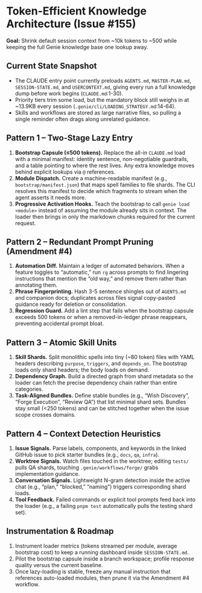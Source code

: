 # Token-Efficient Knowledge Architecture (Issue #155)

**Goal:** Shrink default session context from ~10k tokens to ~500 while keeping the full Genie knowledge base one lookup away.

## Current State Snapshot
- The CLAUDE entry point currently preloads `AGENTS.md`, `MASTER-PLAN.md`, `SESSION-STATE.md`, and `USERCONTEXT.md`, giving every run a full knowledge dump before work begins (`CLAUDE.md`:1-30).
- Priority tiers trim some load, but the mandatory block still weighs in at ~13.9KB every session (`.genie/cli/LOADING_STRATEGY.md`:14-64).
- Skills and workflows are stored as large narrative files, so pulling a single reminder often drags along unrelated guidance.

## Pattern 1 – Two-Stage Lazy Entry
1. **Bootstrap Capsule (≤500 tokens).** Replace the all-in `CLAUDE.md` load with a minimal manifest: identity sentence, non-negotiable guardrails, and a table pointing to where the rest lives. Any extra knowledge moves behind explicit lookups via `@` references.
2. **Module Dispatch.** Create a machine-readable manifest (e.g., `bootstrap/manifest.json`) that maps spell families to file shards. The CLI resolves this manifest to decide which fragments to stream when the agent asserts it needs more.
3. **Progressive Activation Hooks.** Teach the bootstrap to call `genie load <module>` instead of assuming the module already sits in context. The loader then brings in only the markdown chunks required for the current request.

## Pattern 2 – Redundant Prompt Pruning (Amendment #4)
1. **Automation Diff.** Maintain a ledger of automated behaviors. When a feature toggles to “automatic,” run `rg` across prompts to find lingering instructions that mention the “old way,” and remove them rather than annotating them.
2. **Phrase Fingerprinting.** Hash 3-5 sentence shingles out of `AGENTS.md` and companion docs; duplicates across files signal copy-pasted guidance ready for deletion or consolidation.
3. **Regression Guard.** Add a lint step that fails when the bootstrap capsule exceeds 500 tokens or when a removed-in-ledger phrase reappears, preventing accidental prompt bloat.

## Pattern 3 – Atomic Skill Units
1. **Skill Shards.** Split monolithic spells into tiny (~80 token) files with YAML headers describing `purpose`, `triggers`, and `depends_on`. The bootstrap loads only shard headers; the body loads on demand.
2. **Dependency Graph.** Build a directed graph from shard metadata so the loader can fetch the precise dependency chain rather than entire categories.
3. **Task-Aligned Bundles.** Define stable bundles (e.g., “Wish Discovery”, “Forge Execution”, “Review QA”) that list minimal shard sets. Bundles stay small (<250 tokens) and can be stitched together when the issue scope crosses domains.

## Pattern 4 – Context Detection Heuristics
1. **Issue Signals.** Parse labels, components, and keywords in the linked GitHub issue to pick starter bundles (e.g., `docs`, `qa`, `infra`).
2. **Worktree Signals.** Watch files touched in the worktree; editing `tests/` pulls QA shards, touching `.genie/workflows/forge/` grabs implementation guidance.
3. **Conversation Signals.** Lightweight N-gram detection inside the active chat (e.g., “plan,” “blocked,” “naming”) triggers corresponding shard loads.
4. **Tool Feedback.** Failed commands or explicit tool prompts feed back into the loader (e.g., a failing `pnpm test` automatically pulls the testing shard set).

## Instrumentation & Roadmap
1. Instrument loader metrics (tokens streamed per module, average bootstrap cost) to keep a running dashboard inside `SESSION-STATE.md`.
2. Pilot the bootstrap capsule inside a branch workspace; profile response quality versus the current baseline.
3. Once lazy-loading is stable, freeze any manual instruction that references auto-loaded modules, then prune it via the Amendment #4 workflow.
